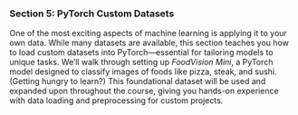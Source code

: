 
### Section 5: PyTorch Custom Datasets

One of the most exciting aspects of machine learning is applying it to your own data. While many datasets are available, this section teaches you how to load custom datasets into PyTorch—essential for tailoring models to unique tasks. We’ll walk through setting up *FoodVision Mini*, a PyTorch model designed to classify images of foods like pizza, steak, and sushi. (Getting hungry to learn?) This foundational dataset will be used and expanded upon throughout the course, giving you hands-on experience with data loading and preprocessing for custom projects.
